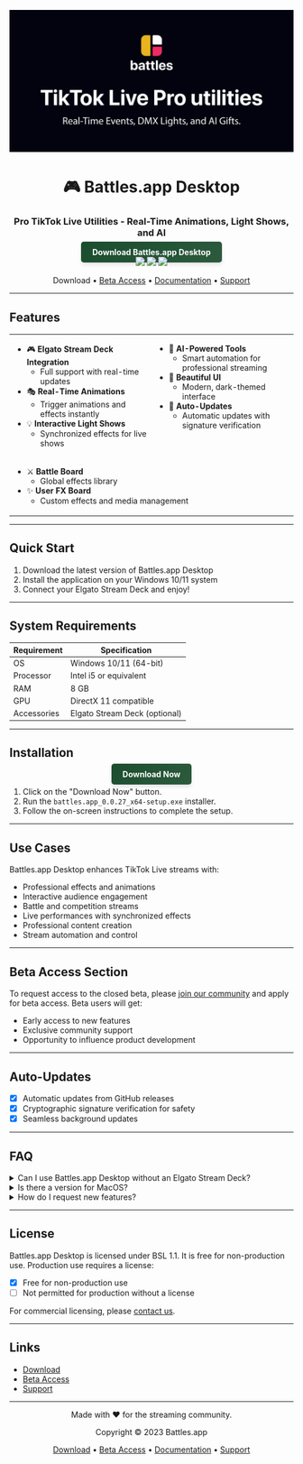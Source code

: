 <div align="center">

![Github banner](./.github/banner.jpg)
# 🎮 Battles.app Desktop
### Pro TikTok Live Utilities - Real-Time Animations, Light Shows, and AI
<a href="https://github.com/battles-app/desktop/releases/download/v0.0.27/battles.app_0.0.27_x64-setup.exe" style="background: linear-gradient(135deg, #1a4d2e 0%, #2d5a3d 100%); border: none; border-radius: 5px; box-shadow: 0 4px 6px rgba(0, 0, 0, 0.1); color: white; padding: 10px 20px; text-decoration: none; font-weight: bold;">Download Battles.app Desktop</a>
<br/>
<img src="https://img.shields.io/badge/version-0.0.27-blue?style=for-the-badge" />
<img src="https://img.shields.io/badge/platform-Windows-blueviolet?style=for-the-badge&logo=windows" />
<img src="https://img.shields.io/badge/status-Closed Beta-red?style=for-the-badge" />

Download • [Beta Access](#beta-access-section) • [Documentation](#) • [Support](#)

---

</div>

## Features

<table>
<tr>
<td valign="top" width="50%">

- 🎮 **Elgato Stream Deck Integration**
  - Full support with real-time updates
- 🎭 **Real-Time Animations**
  - Trigger animations and effects instantly
- 💡 **Interactive Light Shows**
  - Synchronized effects for live shows

</td>
<td valign="top" width="50%">

- 🤖 **AI-Powered Tools**
  - Smart automation for professional streaming
- 🎨 **Beautiful UI**
  - Modern, dark-themed interface
- 🔄 **Auto-Updates**
  - Automatic updates with signature verification

</td>
</tr>
<tr>
<td colspan="2">

- ⚔️ **Battle Board**
  - Global effects library
- ✨ **User FX Board**
  - Custom effects and media management

</td>
</tr>
</table>

---

## Quick Start

1. Download the latest version of Battles.app Desktop
2. Install the application on your Windows 10/11 system
3. Connect your Elgato Stream Deck and enjoy!

---

## System Requirements

| Requirement | Specification      |
|-------------|-------------------|
| OS          | Windows 10/11 (64-bit) |
| Processor   | Intel i5 or equivalent |
| RAM         | 8 GB                |
| GPU         | DirectX 11 compatible |
| Accessories | Elgato Stream Deck (optional) |

---

## Installation

<div align="center">

<a href="https://github.com/battles-app/desktop/releases/download/v0.0.27/battles.app_0.0.27_x64-setup.exe" style="background: linear-gradient(135deg, #1a4d2e 0%, #2d5a3d 100%); border: none; border-radius: 5px; box-shadow: 0 4px 6px rgba(0, 0, 0, 0.1); color: white; padding: 10px 20px; text-decoration: none; font-weight: bold;">Download Now</a>

</div>

1. Click on the "Download Now" button.
2. Run the `battles.app_0.0.27_x64-setup.exe` installer.
3. Follow the on-screen instructions to complete the setup.

---

## Use Cases

Battles.app Desktop enhances TikTok Live streams with:
- Professional effects and animations
- Interactive audience engagement
- Battle and competition streams
- Live performances with synchronized effects
- Professional content creation
- Stream automation and control

---

## Beta Access Section

To request access to the closed beta, please [join our community](#) and apply for beta access. Beta users will get:
- Early access to new features
- Exclusive community support
- Opportunity to influence product development

---

## Auto-Updates

- [x] Automatic updates from GitHub releases
- [x] Cryptographic signature verification for safety
- [x] Seamless background updates

---

## FAQ

<details>
<summary>Can I use Battles.app Desktop without an Elgato Stream Deck?</summary>
Yes, while the Stream Deck enhances the experience, you can enjoy many features without it.
</details>

<details>
<summary>Is there a version for MacOS?</summary>
Currently, Battles.app Desktop is only available for Windows 10/11.
</details>

<details>
<summary>How do I request new features?</summary>
We love hearing from our users! Please submit feature requests through our [support channel](#).
</details>

---

## License

Battles.app Desktop is licensed under BSL 1.1. It is free for non-production use. Production use requires a license:
- [x] Free for non-production use
- [ ] Not permitted for production without a license

For commercial licensing, please [contact us](#).

---

## Links

- [Download](https://github.com/battles-app/desktop/releases/download/v0.0.27/battles.app_0.0.27_x64-setup.exe)
- [Beta Access](#beta-access-section)
- [Support](#)

---

<div align="center">

Made with ❤️ for the streaming community.

Copyright © 2023 Battles.app

[Download](https://github.com/battles-app/desktop/releases/download/v0.0.27/battles.app_0.0.27_x64-setup.exe) • [Beta Access](#beta-access-section) • [Documentation](#) • [Support](#)

</div>